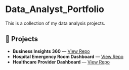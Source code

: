 # Data_Analyst_Portfolio
This is a collection of my data analysis projects.

## 🔗 Projects

- **Business Insights 360** — [View Repo](https://github.com/ShilpiSalwan/Business-Insights-360-Dashboard-)
- **Hospital Emergency Room Dashboard** — [View Repo](https://github.com/ShilpiSalwan/Hospital-Emergency-Room-Dashboard)
- **Healthcare Provider Dashboard** — [View Repo](https://github.com/ShilpiSalwan/Healthcare-Provider-Dashboard)
